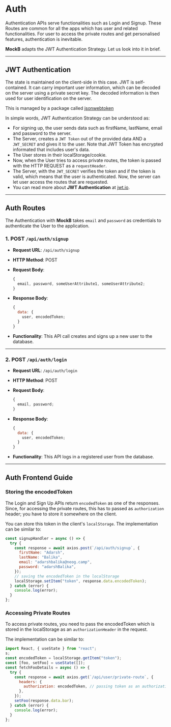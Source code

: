 # Auth

Authentication APIs serve functionalities such as Login and Signup. These Routes are common for all the apps which has user and related functionalities. For user to access the private routes and get personalised features, authentication is inevitable.

**MockB** adapts the JWT Authentication Strategy. Let us look into it in brief.

---

## JWT Authentication

The state is maintained on the client-side in this case. JWT is self-contained. It can carry important user information, which can be decoded on the server using a private secret key. The decoded information is then used for user identification on the server.

This is managed by a package called [jsonwebtoken](https://www.npmjs.com/package/jsonwebtoken)

In simple words, JWT Authentication Strategy can be understood as:

- For signing up, the user sends data such as firstName, lastName, email and password to the server.
- The Server, creates a `JWT Token` out of the provided data AND a `JWT_SECRET` and gives it to the user. Note that JWT Token has encrypted informated that includes user's data.
- The User stores in their localStorage/cookie.
- Now, when the User tries to access private routes, the token is passed with the HTTP REQUEST as a `requestHeader`.
- The Server, with the `JWT_SECRET` verifies the token and if the token is valid, which means that the user is authenticated. Now, the server can let user access the routes that are requested.
- You can read more about **JWT Authentication** at [jwt.io](https://jwt.io/).

---

## Auth Routes

The Authentication with **MockB** takes `email` and `password` as credentials to authenticate the User to the application.

### 1. POST `/api/auth/signup`

- **Request URL**: `/api/auth/signup`
- **HTTP Method**: POST
- **Request Body**:
  ```js
  {
    email, password, someUserAttribute1, someUserAttribute2;
  }
  ```
- **Response Body**:

  ```js
  {
    data: {
      user, encodedToken;
    }
  }
  ```

- **Functionality**: This API call creates and signs up a new user to the database.

---

### 2. POST `/api/auth/login`

- **Request URL**: `/api/auth/login`
- **HTTP Method**: POST
- **Request Body**:
  ```js
  {
    email, password;
  }
  ```
- **Response Body**:

  ```js
  {
    data: {
      user, encodedToken;
    }
  }
  ```

- **Functionality**: This API logs in a registered user from the database.

---

## Auth Frontend Guide

### Storing the encodedToken

The Login and Sign Up APIs return `encodedToken` as one of the responses. Since, for accessing the private routes, this has to passed as `authorization` header; you have to store it somewhere on the client.

You can store this token in the client's `localStorage`. The implementation can be similar to:

```jsx
const signupHandler = async () => {
  try {
    const response = await axios.post(`/api/auth/signup`, {
      firstName: "Adarsh",
      lastName: "Balika",
      email: "adarshbalika@neog.camp",
      password: "adarshBalika",
    });
    // saving the encodedToken in the localStorage
    localStorage.setItem("token", response.data.encodedToken);
  } catch (error) {
    console.log(error);
  }
};
```

### Accessing Private Routes

To access private routes, you need to pass the encodedToken which is stored in the localStorage as an `authorizationHeader` in the request.

The implementation can be similar to:

```jsx
import React, { useState } from "react";
s;
const encodedToken = localStorage.getItem("token");
const [foo, setFoo] = useState([]);
const fetchFooDetails = async () => {
  try {
    const response = await axios.get(`/api/user/private-route`, {
      headers: {
        authorization: encodedToken, // passing token as an authorization header
      },
    });
    setFoo(response.data.bar);
  } catch (error) {
    console.log(error);
  }
};
```
